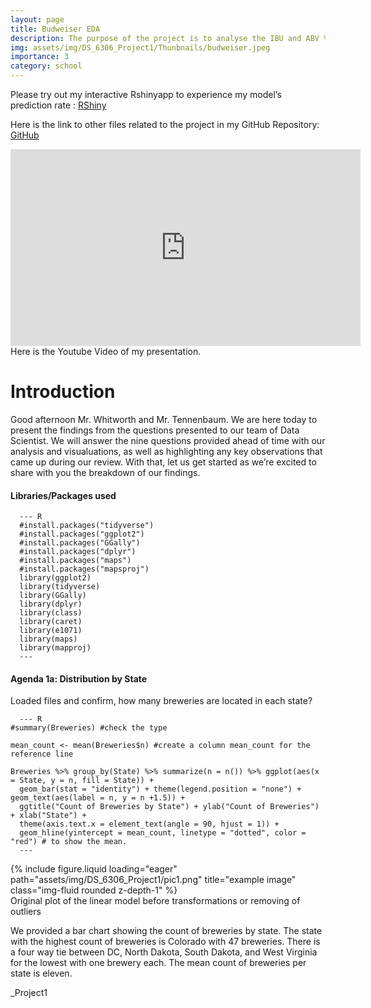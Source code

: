 ```yaml
---
layout: page
title: Budweiser EDA
description: The purpose of the project is to analyse the IBU and ABV % of different beers and breweries from different US state using R.
img: assets/img/DS_6306_Project1/Thunbnails/budweiser.jpeg
importance: 3
category: school
---
```



Please try out my interactive Rshinyapp to experience my model’s prediction rate : [RShiny](https://github.com/DamilolaOwolabi/DS-6306-PROJECT-1)

Here is the link to other files related to the project in my GitHub Repository: [GitHub](https://github.com/DamilolaOwolabi/DS-6371-Project)


<div class="row">
    <div class="col-sm mt-3 mt-md-0">
        <iframe width="560" height="315" src="https://www.youtube.com/embed/5oXWlK6q3AU?si=THH2m7MM1Voio0PE" title="YouTube video player" frameborder="0" allow="accelerometer; autoplay; clipboard-write; encrypted-media; gyroscope; picture-in-picture; web-share" referrerpolicy="strict-origin-when-cross-origin" allowfullscreen></iframe>
    </div>
</div>

<div class="caption">
    Here is the Youtube Video of my presentation.
</div>




# Introduction

Good afternoon Mr. Whitworth and Mr. Tennenbaum. We are here today to present the findings from the questions presented to our team of Data Scientist. We will answer the nine questions provided ahead of time with our analysis and visualuations, as well as highlighting any key observations that came up during our review. With that, let us get started as we’re excited to share with you the breakdown of our findings.


#### Libraries/Packages used

      --- R
      #install.packages("tidyverse")
      #install.packages("ggplot2")
      #install.packages("GGally")
      #install.packages("dplyr")
      #install.packages("maps")
      #install.packages("mapsproj")
      library(ggplot2)
      library(tidyverse)
      library(GGally)
      library(dplyr)
      library(class)
      library(caret)
      library(e1071)
      library(maps)
      library(mapproj)
      ---


#### Agenda 1a: Distribution by State

Loaded files and confirm, how many breweries are located in each state?

      --- R
    #summary(Breweries) #check the type
    
    mean_count <- mean(Breweries$n) #create a column mean_count for the reference line
        
    Breweries %>% group_by(State) %>% summarize(n = n()) %>% ggplot(aes(x = State, y = n, fill = State)) +
      geom_bar(stat = "identity") + theme(legend.position = "none") + geom_text(aes(label = n, y = n +1.5)) +
      ggtitle("Count of Breweries by State") + ylab("Count of Breweries") + xlab("State") + 
      theme(axis.text.x = element_text(angle = 90, hjust = 1)) +
      geom_hline(yintercept = mean_count, linetype = "dotted", color = "red") # to show the mean.
      ---
      
<div class="row">
    <div class="col-sm mt-3 mt-md-0">
        {% include figure.liquid loading="eager" path="assets/img/DS_6306_Project1/pic1.png" title="example image" class="img-fluid rounded z-depth-1" %}
    </div>
</div>

<div class="caption">
    Original plot of the linear model before transformations or removing of outliers
</div>


We provided a bar chart showing the count of breweries by state. The state with the highest count of breweries is Colorado with 47 breweries. There is a four way tie between DC, North Dakota, South Dakota, and West Virginia for the lowest with one brewery each. The mean count of breweries per state is eleven.



_Project1